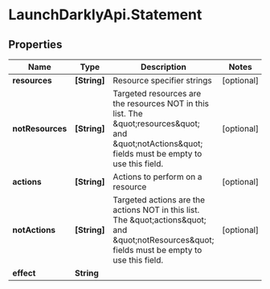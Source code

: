 # LaunchDarklyApi.Statement

## Properties

Name | Type | Description | Notes
------------ | ------------- | ------------- | -------------
**resources** | **[String]** | Resource specifier strings | [optional] 
**notResources** | **[String]** | Targeted resources are the resources NOT in this list. The \&quot;resources\&quot; and \&quot;notActions\&quot; fields must be empty to use this field. | [optional] 
**actions** | **[String]** | Actions to perform on a resource | [optional] 
**notActions** | **[String]** | Targeted actions are the actions NOT in this list. The \&quot;actions\&quot; and \&quot;notResources\&quot; fields must be empty to use this field. | [optional] 
**effect** | **String** |  | 


